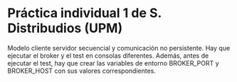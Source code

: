 # Práctica individual 1 de S. Distribudios (UPM)

Modelo cliente servidor secuencial y comunicación no persistente. Hay que ejecutar el broker y el test en consolas diferentes. Además, antes de ejecutar el test, hay que crear las variables de entorno BROKER_PORT y BROKER_HOST con sus valores correspondientes.
